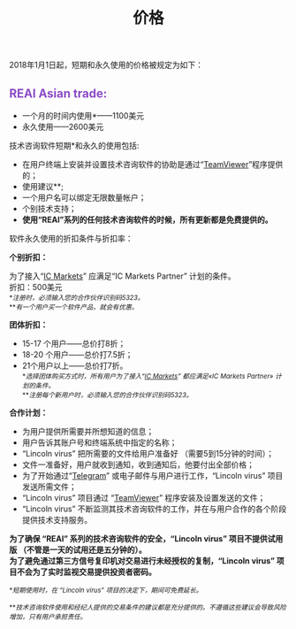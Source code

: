 ﻿---
layout: page

title: 价格
breadcrumb: Цены

meta: 销售技术顾问数据所获的所有资金都将用于慈善。

lang: cn
ref: prices
---

2018年1月1日起，短期和永久使用的价格被规定为如下：

## <span style="color:#8b4ac7">REAl Asian trade:</span>

- 一个月的时间内使用*——1100美元  
- 永久使用——2600美元

技术咨询软件短期*和永久的使用包括:

- 在用户终端上安装并设置技术咨询软件的协助是通过“<a href="https://www.teamviewer.com/" target="_blank">TeamViewer</a>”程序提供的；  
- 使用建议**;  
- 一个用户名可以绑定无限数量帐户；  
- 个别技术支持；  
- **使用“REAl”系列的任何技术咨询软件的时候，所有更新都是免费提供的。**  

软件永久使用的折扣条件与折扣率：  

**个别折扣：**  

为了接入“<a href="https://lincolnvirus.com/cn/ea/ic_markets" target="_blank">IC Markets</a>” 应满足“IC Markets Partner” 计划的条件。  
折扣：500美元  
<small>\*_注册时，必须输入您的合作伙伴识别码5323。_</small>  
<small>\*\*_有一个用户买一个软件产品，就会有优惠。_</small>  

**团体折扣：**  

- 15-17 个用户——总价打8折；  
- 18-20 个用户——总价打7.5折；  
- 21个用户以上——总价打7折。  
<small>\*_选择团体购买方式时，所有用户为了接入“<a href="https://lincolnvirus.com/cn/ea/ic_markets" target="_blank">IC Markets</a>” 都应满足«IC Markets Partner» 计划的条件。_</small>  
<small>\*\*_注册每个新用户时，必须输入您的合作伙伴识别码5323。_</small>  

**合作计划：**  

- 为用户提供所需要并所想知道的信息；  
- 用户告诉其账户号和终端系统中指定的名称；  
- “Lincoln virus” 把所需要的文件给用户准备好 （需要5到15分钟的时间）；  
- 文件一准备好，用户就收到通知，收到通知后，他要付出全部价格；  
- 为了开始通过“<a href="https://t.me/chutkoy" target="_blank">Telegram</a>” 或电子邮件与用户进行工作，“Lincoln virus” 项目发送所需文件；  
- “Lincoln virus” 项目通过 “<a href="https://www.teamviewer.com/" target="_blank">TeamViewer</a>” 程序安装及设置发送的文件；  
- “Lincoln virus” 不断监测其技术咨询软件的工作，并在与用户合作的各个阶段提供技术支持服务。  

**为了确保 “REAl” 系列的技术咨询软件的安全，“Lincoln virus” 项目不提供试用版 （不管是一天的试用还是五分钟的）。**  
**为了避免通过第三方信号复印机对交易进行未经授权的复制，“Lincoln virus” 项目不会为了实时监视交易提供投资者密码。**  

<small>\*_短期使用时，在 “Lincoln virus” 项目的决定下，期间可免费延长。_</small>

<small>\*\*_技术咨询软件使用和经纪人提供的交易条件的建议都是充分提供的。不遵循这些建议会导致风险增加，只有用户承担责任。_</small>
